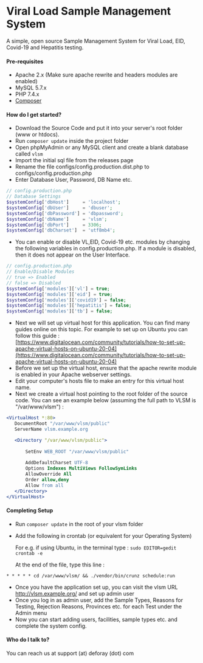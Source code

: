 # Viral Load Sample Management System #

A simple, open source Sample Management System for Viral Load, EID, Covid-19 and Hepatitis testing.

#### Pre-requisites
* Apache 2.x  (Make sure apache rewrite and headers modules are enabled)
* MySQL 5.7.x
* PHP 7.4.x
* [Composer](https://getcomposer.org/download/)


#### How do I get started?
* Download the Source Code and put it into your server's root folder (www or htdocs).
* Run ```composer update``` inside the project folder
* Open phpMyAdmin or any MySQL client and create a blank database called ```vlsm```
* Import the initial sql file from the releases page
* Rename the file configs/config.production.dist.php to configs/config.production.php
* Enter Database User, Password, DB Name etc. 

```php
// config.production.php
// Database Settings
$systemConfig['dbHost']     = 'localhost';
$systemConfig['dbUser']     = 'dbuser';
$systemConfig['dbPassword'] = 'dbpassword';
$systemConfig['dbName']     = 'vlsm';
$systemConfig['dbPort']     = 3306;
$systemConfig['dbCharset']  = 'utf8mb4';
```
* You can enable or disable VL,EID, Covid-19 etc. modules by changing the following variables in config.production.php. If a module is disabled, then it does not appear on the User Interface.

```php
// config.production.php
// Enable/Disable Modules
// true => Enabled
// false => Disabled
$systemConfig['modules']['vl'] = true;
$systemConfig['modules']['eid'] = true;
$systemConfig['modules']['covid19'] = false;
$systemConfig['modules']['hepatitis'] = false;
$systemConfig['modules']['tb'] = false;
```

* Next we will set up virtual host for this application. You can find many guides online on this topic. For example to set up on Ubuntu you can follow this guide : [https://www.digitalocean.com/community/tutorials/how-to-set-up-apache-virtual-hosts-on-ubuntu-20-04](https://www.digitalocean.com/community/tutorials/how-to-set-up-apache-virtual-hosts-on-ubuntu-20-04)
* Before we set up the virtual host, ensure that the apache rewrite module is enabled in your Apache webserver settings.
* Edit your computer's hosts file to make an entry for this virtual host name.
* Next we create a virtual host pointing to the root folder of the source code. You can see an example below (assuming the full path to VLSM is "/var/www/vlsm") : 

```apache
<VirtualHost *:80>
   DocumentRoot "/var/www/vlsm/public"
   ServerName vlsm.example.org

   <Directory "/var/www/vlsm/public">
       
       SetEnv WEB_ROOT "/var/www/vlsm/public"
       
       AddDefaultCharset UTF-8
       Options Indexes MultiViews FollowSymLinks
       AllowOverride All
       Order allow,deny
       Allow from all
   </Directory>
</VirtualHost>
```

#### Completing Setup

* Run ```composer update``` in the root of your vlsm folder

* Add the following in crontab (or equivalent for your Operating System)

    For e.g. if using Ubuntu, in the terminal type : ```sudo EDITOR=gedit crontab -e```

    At the end of the file, type this line :


```
* * * * * cd /var/www/vlsm/ && ./vendor/bin/crunz schedule:run
```

* Once you have the application set up, you can visit the vlsm URL http://vlsm.example.org/ and set up admin user
* Once you log in as admin user, add the Sample Types, Reasons for Testing, Rejection Reasons, Provinces etc. for each Test under the Admin menu 
* Now you can start adding users, facilities, sample types etc. and complete the system config.


#### Who do I talk to?
You can reach us at support (at) deforay (dot) com